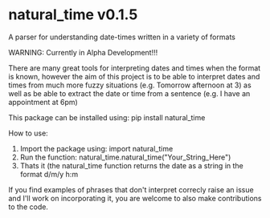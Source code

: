 # natural_time v0.1.5
A parser for understanding date-times written in a variety of formats

WARNING: Currently in Alpha Development!!!

There are many great tools for interpreting dates and times when the format is known, however the aim of this project is to be able to interpret dates and times from much more fuzzy situations (e.g. Tomorrow afternoon at 3) as well as be able to extract the date or time from a sentence (e.g. I have an appointment at 6pm)

This package can be installed using: pip install natural_time

How to use:
  1) Import the package using: import natural_time
  2) Run the function: natural_time.natural_time("Your_String_Here")
  3) Thats it (the natural_time function returns the date as a string in the format d/m/y h:m

If you find examples of phrases that don't interpret correcly raise an issue and I'll work on incorporating it, you are welcome to also make contributions to the code.
